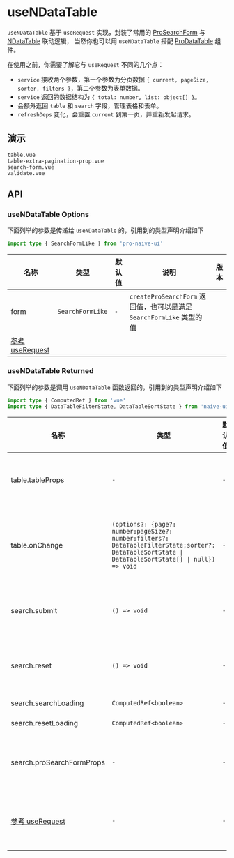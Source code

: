 # useNDataTable
<!--single-column-->

`useNDataTable` 基于 `useRequest` 实现，封装了常用的 [ProSearchForm](search-form) 与 [NDataTable](https://www.naiveui.com/zh-CN/os-theme/components/data-table) 联动逻辑，
当然你也可以用 `useNDataTable` 搭配 [ProDataTable](data-table) 组件。

在使用之前，你需要了解它与 `useRequest` 不同的几个点：

- `service` 接收两个参数，第一个参数为分页数据 `{ current, pageSize, sorter, filters }`，第二个参数为表单数据。
- `service` 返回的数据结构为 `{ total: number, list: object[] }`。
- 会额外返回 `table` 和 `search` 字段，管理表格和表单。
- `refreshDeps` 变化，会重置 `current` 到第一页，并重新发起请求。

## 演示

```demo
table.vue
table-extra-pagination-prop.vue
search-form.vue
validate.vue
```

## API

### useNDataTable Options

下面列举的参数是传递给 `useNDataTable` 的，引用到的类型声明介绍如下
```typescript
import type { SearchFormLike } from 'pro-naive-ui'
```

| 名称                                              | 类型             | 默认值 | 说明                                                                | 版本 |
| ------------------------------------------------- | ---------------- | ------ | ------------------------------------------------------------------- | ---- |
| form                                              | `SearchFormLike` | `-`    | `createProSearchForm` 返回值，也可以是满足 `SearchFormLike` 类型的值 |      |
| [参考 useRequest](use-request#useRequest-Options) |                  |        |                                                                     |      |

### useNDataTable Returned

下面列举的参数是调用 `useNDataTable` 函数返回的，引用到的类型声明介绍如下
```typescript
import type { ComputedRef } from 'vue'
import type { DataTableFilterState, DataTableSortState } from 'naive-ui'
```

| 名称                                               | 类型                                                                                                                                               | 默认值 | 说明                                                                   | 版本 |
| -------------------------------------------------- | -------------------------------------------------------------------------------------------------------------------------------------------------- | ------ | ---------------------------------------------------------------------- | ---- |
| table.tableProps                                   | `-`                                                                                                                                                | `-`    | `NDataTable` 组件需要的数据，直接透传给 `NDataTable` 组件即可           |      |
| table.onChange                                     | `(options?: {page?: number;pageSize?: number;filters?: DataTableFilterState;sorter?: DataTableSortState \| DataTableSortState[] \| null}) => void` | `-`    | 手动发起请求，如果没有传递配置，使用默认记录的配置，传递了配置，使用传递的 |      |
| search.submit                                      | `() => void`                                                                                                                                       | `-`    | 提交表单成功后重置 `current` 到第一页，并重新发起请求                   |      |
| search.reset                                       | `() => void`                                                                                                                                       | `-`    | 重置表单成功后重置 `current` 到第一页，并重新发起请求                   |      |
| search.searchLoading                               | `ComputedRef<boolean>`                                                                                                                             | `-`    | 查询时的 `loading`                                                     |      |
| search.resetLoading                                | `ComputedRef<boolean>`                                                                                                                             | `-`    | 重置时的 `loading`                                                     |      |
| search.proSearchFormProps                          | `-`                                                                                                                                                | `-`    | `ProSearchForm` 组件需要的数据，直接透传给 `ProSearchForm` 组件即可     |      |
| [参考 useRequest](use-request#useRequest-Returned) | `-`                                                                                                                                                | `-`    | `ProSearchForm` 组件需要的数据，直接透传给 `ProSearchForm` 组件即可     |      |
